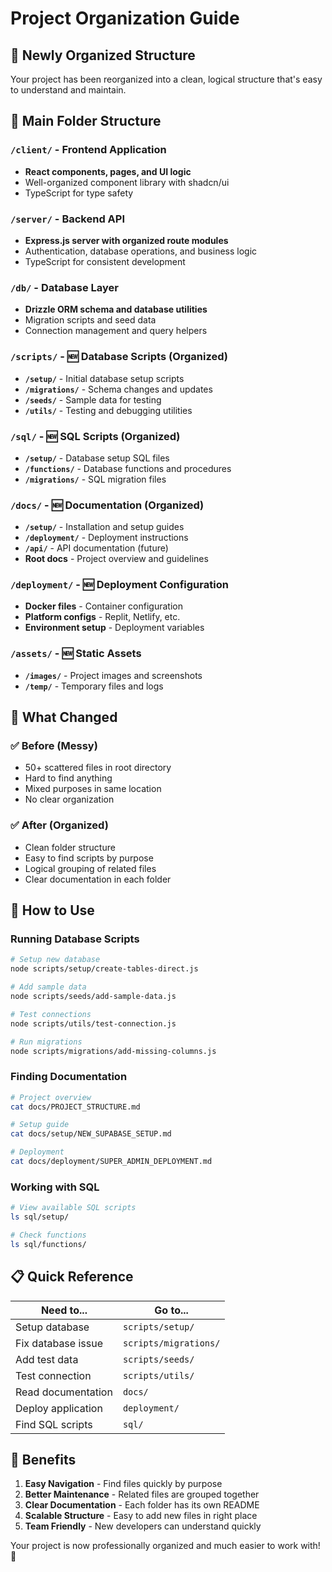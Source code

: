 # Project Organization Guide

## 🎯 Newly Organized Structure

Your project has been reorganized into a clean, logical structure that's easy to understand and maintain.

## 📁 Main Folder Structure

### `/client/` - Frontend Application
- **React components, pages, and UI logic**
- Well-organized component library with shadcn/ui
- TypeScript for type safety

### `/server/` - Backend API
- **Express.js server with organized route modules**
- Authentication, database operations, and business logic
- TypeScript for consistent development

### `/db/` - Database Layer
- **Drizzle ORM schema and database utilities**
- Migration scripts and seed data
- Connection management and query helpers

### `/scripts/` - 🆕 Database Scripts (Organized)
- **`/setup/`** - Initial database setup scripts
- **`/migrations/`** - Schema changes and updates
- **`/seeds/`** - Sample data for testing
- **`/utils/`** - Testing and debugging utilities

### `/sql/` - 🆕 SQL Scripts (Organized)
- **`/setup/`** - Database setup SQL files
- **`/functions/`** - Database functions and procedures
- **`/migrations/`** - SQL migration files

### `/docs/` - 🆕 Documentation (Organized)
- **`/setup/`** - Installation and setup guides
- **`/deployment/`** - Deployment instructions
- **`/api/`** - API documentation (future)
- **Root docs** - Project overview and guidelines

### `/deployment/` - 🆕 Deployment Configuration
- **Docker files** - Container configuration
- **Platform configs** - Replit, Netlify, etc.
- **Environment setup** - Deployment variables

### `/assets/` - 🆕 Static Assets
- **`/images/`** - Project images and screenshots
- **`/temp/`** - Temporary files and logs

## 🎉 What Changed

### ✅ Before (Messy)
- 50+ scattered files in root directory
- Hard to find anything
- Mixed purposes in same location
- No clear organization

### ✅ After (Organized)
- Clean folder structure
- Easy to find scripts by purpose
- Logical grouping of related files
- Clear documentation in each folder

## 🚀 How to Use

### Running Database Scripts
```bash
# Setup new database
node scripts/setup/create-tables-direct.js

# Add sample data
node scripts/seeds/add-sample-data.js

# Test connections
node scripts/utils/test-connection.js

# Run migrations
node scripts/migrations/add-missing-columns.js
```

### Finding Documentation
```bash
# Project overview
cat docs/PROJECT_STRUCTURE.md

# Setup guide
cat docs/setup/NEW_SUPABASE_SETUP.md

# Deployment
cat docs/deployment/SUPER_ADMIN_DEPLOYMENT.md
```

### Working with SQL
```bash
# View available SQL scripts
ls sql/setup/

# Check functions
ls sql/functions/
```

## 📋 Quick Reference

| Need to... | Go to... |
|------------|----------|
| Setup database | `scripts/setup/` |
| Fix database issue | `scripts/migrations/` |
| Add test data | `scripts/seeds/` |
| Test connection | `scripts/utils/` |
| Read documentation | `docs/` |
| Deploy application | `deployment/` |
| Find SQL scripts | `sql/` |

## 🔧 Benefits

1. **Easy Navigation** - Find files quickly by purpose
2. **Better Maintenance** - Related files are grouped together
3. **Clear Documentation** - Each folder has its own README
4. **Scalable Structure** - Easy to add new files in right place
5. **Team Friendly** - New developers can understand quickly

Your project is now professionally organized and much easier to work with! 🎉